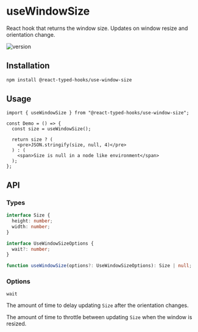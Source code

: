# useWindowSize

React hook that returns the window size. Updates on window resize and orientation change.

![version](https://badgen.net/npm/v/@react-typed-hooks/use-window-size)

## Installation

```bash
npm install @react-typed-hooks/use-window-size
```

## Usage

```tsx
import { useWindowSize } from "@react-typed-hooks/use-window-size";

const Demo = () => {
  const size = useWindowSize();

  return size ? (
    <pre>JSON.stringify(size, null, 4)</pre>
  ) : (
    <span>Size is null in a node like environment</span>
  );
};
```

## API

### Types

```ts
interface Size {
  height: number;
  width: number;
}

interface UseWindowSizeOptions {
  wait?: number;
}
```

```ts
function useWindowSize(options?: UseWindowSizeOptions): Size | null;
```

### Options

`wait`

The amount of time to delay updating `Size` after the orientation changes.

The amount of time to throttle between updating `Size` when the window is resized.
